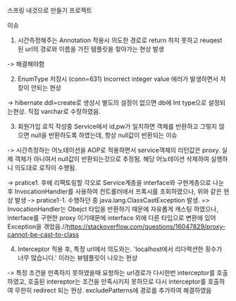 스프링 내것으로 만들기 프로젝트


이슈


1. 시간측정해주는 Annotation 적용시 의도한 경로로 return 하지 못하고 reuqest 된 url의 경로와 이름을 가진 템플릿을 찾아가는 현상 발생

-> 해결해야함

2. EnumType 저장시 (conn=631) Incorrect integer value 에러가 발생하면서 저장이 안되는 현상

-> hibernate ddl=create로 생성시 별도의 설정이 없으면 db에 Int type으로 설정되는현상. 직접 varchar로 수정하였음.

3. 회원가입 로직 작성중 Service에서 id,pw가 일치하면 객체를 반환하고 그렇지 않으면 null을 반환하도록 하였는데, 항상 null값이 반환되는 이슈

-> 시간측정하는 어노테이션을 AOP로 적용하면서 service객체의 리턴값은 proxy. 실제 객체가 아니여서 null값이 반환되는것으로 추정됨. 해당 어노테이션 삭제하여 실행하니 의도대로 로직이 수행됨.

-> pratice1. 후에 리팩토링할 각오로 Service계층을 interface와 구현계층으로 나눈 후 InvocationHandler를 사용하여 컨트롤러에서 프록시를 조회하였으나, 위와 같은 현상 발생
-> pratice1-1. 수행하던 중 java.lang.ClassCastException 발생. => InvocationHandler는 Obejct 타입을 반환하기 때문에 자유롭게 캐스팅 하였으나, interface를 구현한 proxy 이기때문에 interface 외에 다른 타입으로 변환에 있어 Exception을 겪었음.//https://stackoverflow.com/questions/16047829/proxy-cannot-be-cast-to-class


4. Interceptor 적용 후, 특정 url에서 의도와는. 'localhost에서 리다렉션한 횟수가 너무 많습니다.' 이라는 뷰템플릿이 나오는 현상

-> 특정 조건을 만족하지 못하였을때 요청하는 url경로가 다시한번 interceptor를 호출하였고, 호출된 intereptor는 조건을 만족시키지 못하므로 다시 interceptor를 호출하여 무한히 redirect 되는 현상. excludePatterns에 경로를 추가하여 해결하였음
